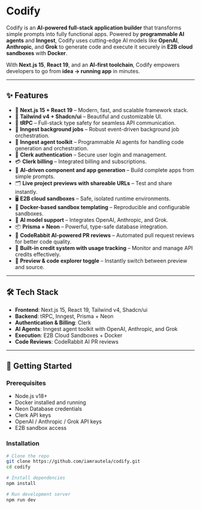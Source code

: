 # Codify

Codify is an **AI-powered full-stack application builder** that transforms simple prompts into fully functional apps. Powered by **programmable AI agents** and **Inngest**, Codify uses cutting-edge AI models like **OpenAI**, **Anthropic**, and **Grok** to generate code and execute it securely in **E2B cloud sandboxes** with **Docker**.

With **Next.js 15**, **React 19**, and an **AI-first toolchain**, Codify empowers developers to go from **idea → running app** in minutes.

---

## ✨ Features

- 🚀 **Next.js 15 + React 19** – Modern, fast, and scalable framework stack.
- 🎨 **Tailwind v4 + Shadcn/ui** – Beautiful and customizable UI.
- 📡 **tRPC** – Full-stack type safety for seamless API communication.
- 🔁 **Inngest background jobs** – Robust event-driven background job orchestration.
- 🧠 **Inngest agent toolkit** – Programmable AI agents for handling code generation and orchestration.
- 🔐 **Clerk authentication** – Secure user login and management.
- 💳 **Clerk billing** – Integrated billing and subscriptions.
- 🧱 **AI-driven component and app generation** – Build complete apps from simple prompts.
- 🗂️ **Live project previews with shareable URLs** – Test and share instantly.
- 🖥️ **E2B cloud sandboxes** – Safe, isolated runtime environments.
- 🐳 **Docker-based sandbox templating** – Reproducible and configurable sandboxes.
- 🧠 **AI model support** – Integrates OpenAI, Anthropic, and Grok.
- 📦 **Prisma + Neon** – Powerful, type-safe database integration.
- 🤖 **CodeRabbit AI-powered PR reviews** – Automated pull request reviews for better code quality.
- 🧾 **Built-in credit system with usage tracking** – Monitor and manage API credits effectively.
- 🧪 **Preview & code explorer toggle** – Instantly switch between preview and source.

---

## 🛠️ Tech Stack

- **Frontend**: Next.js 15, React 19, Tailwind v4, Shadcn/ui  
- **Backend**: tRPC, Inngest, Prisma + Neon  
- **Authentication & Billing**: Clerk  
- **AI Agents**: Inngest agent toolkit with OpenAI, Anthropic, and Grok  
- **Execution**: E2B Cloud Sandboxes + Docker  
- **Code Reviews**: CodeRabbit AI PR reviews  

---

## 🚀 Getting Started

### Prerequisites
- Node.js v18+
- Docker installed and running
- Neon Database credentials
- Clerk API keys
- OpenAI / Anthropic / Grok API keys
- E2B sandbox access

### Installation

```bash
# Clone the repo
git clone https://github.com/iamrautela/codify.git
cd codify

# Install dependencies
npm install

# Run development server
npm run dev


